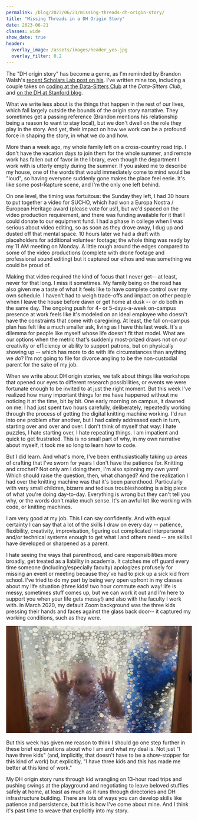 ```yaml
---
permalink: /blog/2023/06/21/missing-threads-dh-origin-story/
title: "Missing Threads in a DH Origin Story"
date: 2023-06-21
classes: wide
show_date: true
header:
  overlay_image: /assets/images/header_yes.jpg
  overlay_filter: 0.2
---
```


The "DH origin story" has become a genre, as I'm reminded by Brandon Walsh's [recent Scholars Lab post on his](https://scholarslab.lib.virginia.edu/blog/origin-story/). I've written mine too, including a couple takes on [coding at the Data-Sitters Club](https://datasittersclub.github.io/site/dsc12.html#id2) at the *Data-Sitters Club*, and [on the DH at Stanford blog](https://digitalhumanities.stanford.edu/technical-enough/).

What we write less about is the things that happen in the rest of our lives, which fall largely outside the bounds of the origin story narrative. They sometimes get a passing reference (Brandon mentions his relationship being a reason to want to stay local), but we don't dwell on the role they play in the story. And yet, their impact on how we work can be a profound force in shaping the story, in what we do and how.

More than a week ago, my whole family left on a cross-country road trip. I don't have the vacation days to join them for the whole summer, and remote work has fallen out of favor in the library, even though the department I work with is utterly empty during the summer. If you asked me to describe my house, one of the words that would immediately come to mind would be "loud", so having everyone suddenly gone makes the place feel eerie. It's like some post-Rapture scene, and I'm the only one left behind.

On one level, the timing was fortuitous: the Sunday they left, I had 30 hours to put together a video for SUCHO, which had won a Europa Nostra / European Heritage award (please vote for us!), but we'd spaced on the video production requirement, and there was funding available for it that I could donate to our equipment fund. I had a phase in college when I was serious about video editing, so as soon as they drove away, I dug up and dusted off that mental space. 10 hours later we had a draft with placeholders for additional volunteer footage; the whole thing was ready by my 11 AM meeting on Monday. A little rough around the edges compared to some of the video productions (complete with drone footage and professional sound editing) but it captured our ethos and was something we could be proud of. 

Making that video required the kind of focus that I never get-- at least, never for that long. I miss it sometimes. My family being on the road has also given me a taste of what it feels like to have complete control over my own schedule. I haven't had to weigh trade-offs and impact on other people when I leave the house before dawn or get home at dusk -- or do both in the same day. The ongoing push for 4- or 5-days-a-week on-campus presence at work feels like it's modeled on an ideal employee who doesn't have the constraints that come with caregiving. At least, the fall on-campus plan has felt like a much smaller ask, living as I have this last week. It's a dilemma for people like myself whose life doesn't fit that model. What are our options when the metric that's suddenly most-prized draws not on our creativity or efficiency or ability to support patrons, but on physically showing up -- which has more to do with life circumstances than anything we *do*? I'm not going to file for divorce angling to be the non-custodial parent for the sake of my job.

When we write about DH origin stories, we talk about things like workshops that opened our eyes to different research possibilities, or events we were fortunate enough to be invited to at just the right moment. But this week I've realized how many important things for me have happened without me noticing it at the time, bit by bit. One early morning on campus, it dawned on me: I had just spent two hours carefully, deliberately, repeatedly working through the process of getting the digital knitting machine working. I'd run into one problem after another, but I had calmly addressed each in turn, starting over and over and over. I don't think of myself that way: I hate puzzles, I hate starting over, I hate repeating things. I am impatient and quick to get frustrated. This is no small part of why, in my own narrative about myself, it took me so long to learn how to code.

But I did learn. And what's more, I've been enthusiastically taking up areas of crafting that I've sworn for years I don't have the patience for. Knitting and crochet? Not only am I doing them, I'm also spinning my own yarn! Which should raise the question, then, what changed? And the realization I had over the knitting machine was that it's been parenthood. Particularly with very small children, bizarre and tedious troubleshooting is a big piece of what you're doing day-to-day. Everything is wrong but they can't tell you why, or the words don't make much sense. It's an awful lot like working with code, or knitting machines.

I am very good at my job. This I can say confidently. And with equal certainty I can say that a lot of the skills I draw on every day -- patience, flexibility, creativity, improvisation, figuring out complicated interpersonal and/or technical systems enough to get what I and others need -- are skills I have developed or sharpened as a parent.

I hate seeing the ways that parenthood, and care responsibilities more broadly, get treated as a liability in academia. It catches me off guard every time someone (including/especially faculty) apologizes profusely for missing an event or meeting because they've had to pick up a sick kid from school. I've tried to do my part by being very open upfront in my classes about my life situation (three kids! two hour commute each way! life is messy, sometimes stuff comes up, but we can work it out and I'm here to support you when your life gets messy!) and also with the faculty I work with. In March 2020, my default Zoom background was the three kids pressing their hands and faces against the glass back door-- it captured my working conditions, such as they were.

![Three kids standing on the outside of a glass door, leaning on the door and pressing their faces and hands to it.](/assets/images/kids_glass_door.jpg)

But this week has given me reason to think I should go one step further in these brief explanations about who I am and what my deal is. Not just "I have three kids" (and, implicitly, that doesn't have to be a show-stopper for this kind of work) but explicitly, "I have three kids and this has made me better at this kind of work."

My DH origin story runs through kid wrangling on 13-hour road trips and pushing swings at the playground and negotiating to leave beloved stuffies safely at home, at least as much as it runs through directories and DH infrastructure building. There are lots of ways you can develop skills like patience and persistence, but this is how I've come about mine. And I think it's past time to weave that explicitly into my story.